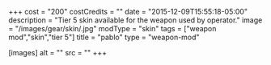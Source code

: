 +++
cost = "200"
costCredits = ""
date = "2015-12-09T15:55:18-05:00"
description = "Tier 5 skin available for the weapon used by operator."
image = "/images/gear/skin/.jpg"
modType = "skin"
tags = ["weapon mod","skin","tier 5"]
title = "pablo"
type = "weapon-mod"

[images]
  alt = ""
  src = ""
+++
